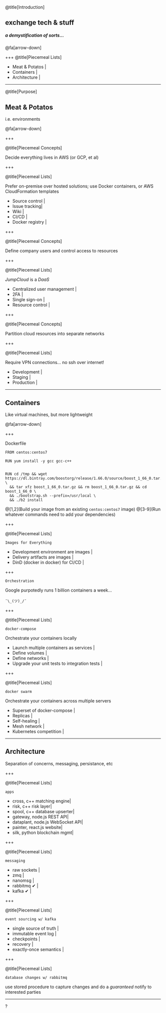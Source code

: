 @title[Introduction]

## exchange tech & stuff

##### a demystification of sorts...

@fa[arrow-down]

+++
@title[Piecemeal Lists]

* Meat & Potatos |
* Containers |
* Architecture |

---

@title[Purpose]

## Meat & Potatos

i.e. environments

@fa[arrow-down]

+++

@title[Piecemeal Concepts]

Decide everything lives in AWS (or GCP, et al)

+++

@title[Piecemeal Lists]

Prefer on-premise over hosted solutions; use Docker containers, or AWS CloudFormation templates

* Source control |
* Issue tracking|
* Wiki |
* CI/CD |
* Docker registry |

+++

@title[Piecemeal Concepts]

Define company users and control access to resources

+++

@title[Piecemeal Lists]

<i>JumpCloud</i> is a <i>DaaS</i>

* Centralized user management |
* 2FA |
* Single sign-on |
* Resource control |

+++

@title[Piecemeal Concepts]

Partition cloud resources into separate networks

+++

@title[Piecemeal Lists]

Require VPN connections... no ssh over internet!

* Development |
* Staging |
* Production |

---

## Containers

Like virtual machines, but more lightweight

@fa[arrow-down]

+++

Dockerfile

```
FROM centos:centos7

RUN yum install -y gcc gcc-c++


RUN cd /tmp && wget https://dl.bintray.com/boostorg/release/1.66.0/source/boost_1_66_0.tar.gz \
  && tar xfz boost_1_66_0.tar.gz && rm boost_1_66_0.tar.gz && cd boost_1_66_0 \
  && ./bootstrap.sh --prefix=/usr/local \
  && ./b2 install
```

@[1,2](Build your image from an existing `centos:centos7` image)
@[3-9](Run whatever commands need to add your dependencies)

+++

@title[Piecemeal Lists]

`Images for Everything`

* Development environment are images |
* Delivery artifacts are images |
* DinD (docker in docker) for CI/CD |

+++

`Orchestration`

Google purpotedly runs 1 billion containers a week...
<br><br>
`¯\_(ツ)_/¯`

+++

@title[Piecemeal Lists]

`docker-compose`

Orchestrate your containers locally

* Launch multiple containers as services |
* Define volumes |
* Define networks |
* Upgrade your unit tests to integration tests |

+++

@title[Piecemeal Lists]

`docker swarm`

Orchestrate your containers across multiple servers

* Superset of docker-compose |
* Replicas |
* Self-healing |
* Mesh network |
* Kubernetes competition |

---

## Architecture

Separation of concerns, messaging, persistance, etc

+++

@title[Piecemeal Lists]

`apps`

* cross, c++ matching engine|
* risk, c++ risk layer|
* spool, c++ database upserter|
* gateway, node.js REST API|
* dataplant, node.js WebSocket API|
* painter, react.js website|
* silk, python blockchain mgmt|

+++

@title[Piecemeal Lists]

`messaging`

* raw sockets |
* zmq |
* nanomsg |
* rabbitmq ✔ |
* kafka ✔ |

+++

@title[Piecemeal Lists]

`event sourcing w/ kafka`

* single source of truth |
* immutable event log |
* checkpoints |
* recovery |
* exactly-once semantics |

+++

@title[Piecemeal Lists]

`database changes w/ rabbitmq`

use stored procedure to capture changes and do a <i>guaranteed</i> notify to interested parties

---

?
